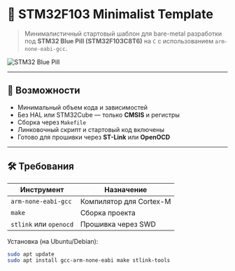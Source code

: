 # 🧱 STM32F103 Minimalist Template

> Минималистичный стартовый шаблон для bare-metal разработки под **STM32 Blue Pill (STM32F103C8T6)** на `C` с использованием `arm-none-eabi-gcc`.

![STM32 Blue Pill](https://upload.wikimedia.org/wikipedia/commons/thumb/2/28/STM32_Blue_Pill.jpg/320px-STM32_Blue_Pill.jpg)

---

## 🚀 Возможности

- Минимальный объем кода и зависимостей
- Без HAL или STM32Cube — только **CMSIS** и регистры
- Сборка через `Makefile`
- Линковочный скрипт и стартовый код включены
- Готово для прошивки через **ST-Link** или **OpenOCD**

---

## 🛠️ Требования

| Инструмент              | Назначение                     |
|------------------------|-------------------------------|
| `arm-none-eabi-gcc`    | Компилятор для Cortex-M       |
| `make`                 | Сборка проекта                 |
| `stlink` или `openocd` | Прошивка через SWD            |

Установка (на Ubuntu/Debian):

```bash
sudo apt update
sudo apt install gcc-arm-none-eabi make stlink-tools
